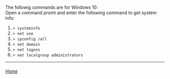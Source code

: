 The followig commands are for Windows 10:
<br>Open a command promt and enter the following command to get system info:

1. ```> systeminfo```
2. ```> net use```
3. ```> ipconfig /all```
4. ```> net domain```
5. ```> net logons```
6. ```> net localgroup administrators```


---

###### [Home](index.md)